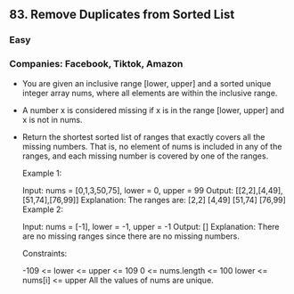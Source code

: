 ## 83. Remove Duplicates from Sorted List
### Easy

### Companies: Facebook, Tiktok, Amazon


 - You are given an inclusive range [lower, upper] and a sorted unique integer array nums, where all elements are within the inclusive range.

 - A number x is considered missing if x is in the range [lower, upper] and x is not in nums.

 - Return the shortest sorted list of ranges that exactly covers all the missing numbers. That is, no element of nums is included in any of the ranges, and each missing number is covered by one of the ranges.



    Example 1:

    Input: nums = [0,1,3,50,75], lower = 0, upper = 99
    Output: [[2,2],[4,49],[51,74],[76,99]]
    Explanation: The ranges are:
    [2,2]
    [4,49]
    [51,74]
    [76,99]
    Example 2:

    Input: nums = [-1], lower = -1, upper = -1
    Output: []
    Explanation: There are no missing ranges since there are no missing numbers.
    

    Constraints:

    -109 <= lower <= upper <= 109
    0 <= nums.length <= 100
    lower <= nums[i] <= upper
    All the values of nums are unique.